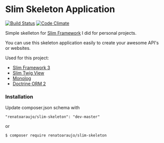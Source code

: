 # Slim Skeleton Application

[![Build Status](https://travis-ci.org/renatoaraujo/slim-skeleton.svg?branch=master)](https://travis-ci.org/renatoaraujo/slim-skeleton)
[![Code Climate](https://codeclimate.com/github/renatoaraujo/slim-skeleton/badges/gpa.svg)](https://codeclimate.com/github/renatoaraujo/slim-skeleton)

Simple skelleton for [Slim Framework](https://github.com/slimphp/Slim) I did for personal projects.

You can use this skeleton application easily to create your awesome API's or websites.

Used for this project:
  - [Slim Framework 3](https://github.com/slimphp/Slim)
  - [Slim Twig View](https://github.com/slimphp/Twig-View)
  - [Monolog](https://github.com/Seldaek/monolog)
  - [Doctrine ORM 2](http://www.doctrine-project.org/projects/orm.html)

### Installation
Update composer.json schema with
```
"renatoaraujo/slim-skeleton": "dev-master"
```
or
```
$ composer require renatoaraujo/slim-skeleton
```
